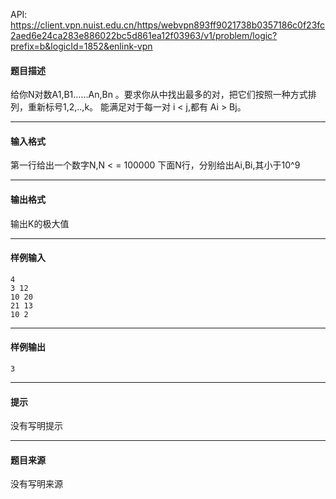 API: https://client.vpn.nuist.edu.cn/https/webvpn893ff9021738b0357186c0f23fc2aed6e24ca283e886022bc5d861ea12f03963/v1/problem/logic?prefix=b&logicId=1852&enlink-vpn

#### 题目描述

给你N对数A1,B1……An,Bn 。要求你从中找出最多的对，把它们按照一种方式排列，重新标号1,2,..,k。 能满足对于每一对 i < j,都有 Ai > Bj。

---

#### 输入格式

第一行给出一个数字N,N < = 100000 下面N行，分别给出Ai,Bi,其小于10^9

---

#### 输出格式

输出K的极大值

---

#### 样例输入
```
4
3 12 
10 20  
21 13 
10 2 

```

---

#### 样例输出
```
3
```

---

#### 提示

没有写明提示

---

#### 题目来源

没有写明来源